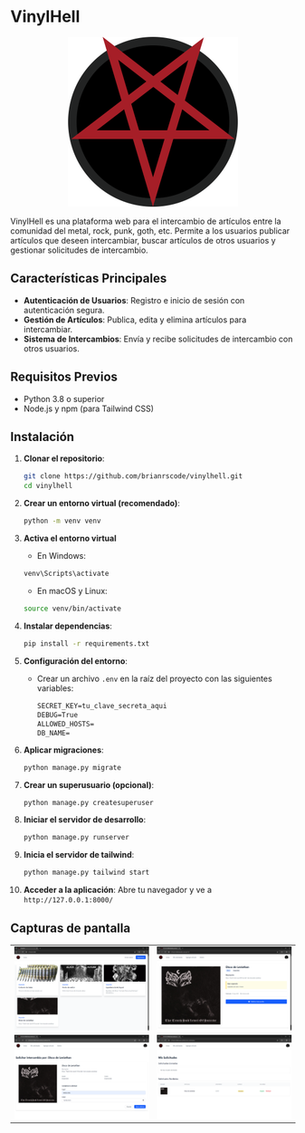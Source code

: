 # VinylHell

<p align="center">
   <img src="static/imgs/pentagram_logo.svg" alt="Logo" width="300" height="300">
</p>

VinylHell es una plataforma web para el intercambio de artículos entre la comunidad del metal, rock, punk, goth, etc. Permite a los usuarios publicar artículos que deseen intercambiar, buscar artículos de otros usuarios y gestionar solicitudes de intercambio.

## Características Principales

- **Autenticación de Usuarios**: Registro e inicio de sesión con autenticación segura.
- **Gestión de Artículos**: Publica, edita y elimina artículos para intercambiar.
- **Sistema de Intercambios**: Envía y recibe solicitudes de intercambio con otros usuarios.


## Requisitos Previos

- Python 3.8 o superior
- Node.js y npm (para Tailwind CSS)

## Instalación

1. **Clonar el repositorio**:
   ```bash
   git clone https://github.com/brianrscode/vinylhell.git
   cd vinylhell
   ```

2. **Crear un entorno virtual (recomendado)**:
   ```bash
   python -m venv venv
   ```

3. **Activa el entorno virtual**
    - En Windows:

    ```bash
    venv\Scripts\activate
    ```

    - En macOS y Linux:

    ```bash
    source venv/bin/activate
    ```

4. **Instalar dependencias**:
   ```bash
   pip install -r requirements.txt
   ```

5. **Configuración del entorno**:
   - Crear un archivo `.env` en la raíz del proyecto con las siguientes variables:
     ```
     SECRET_KEY=tu_clave_secreta_aqui
     DEBUG=True
     ALLOWED_HOSTS=
     DB_NAME=
     ```

6. **Aplicar migraciones**:
   ```bash
   python manage.py migrate
   ```

7. **Crear un superusuario (opcional)**:
   ```bash
   python manage.py createsuperuser
   ```

8. **Iniciar el servidor de desarrollo**:
   ```bash
   python manage.py runserver
   ```

9. **Inicia el servidor de tailwind**:
   ```bash
   python manage.py tailwind start
   ```

10. **Acceder a la aplicación**:
   Abre tu navegador y ve a `http://127.0.0.1:8000/`


## Capturas de pantalla

<table>
   <tr>
      <td>
         <img src="imgs/index.png" alt="Index" width="800">
      </td>
      <td>
         <img src="imgs/detalle.png" alt="Detalle" width="800">
      </td>
   </tr>
   <tr>
      <td>
         <img src="imgs/intercambio.png" alt="Intercambio" width="800">
      </td>
      <td>
         <img src="imgs/solicitudes.png" alt="Mis solicitudes" width="800">
      </td>
   </tr>
</table>
